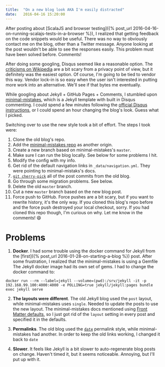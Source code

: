 ```yaml
---
title:  "On a new blog look AKA I'm easily distracted"
date:   2016-04-16 15:20:00
---
```


After posting about [ScalaJS and browser testing]({% post_url 2016-04-16-on-running-scalajs-tests-in-a-browser %}), I realized that getting feedback on the code snippets would be useful. There was no way to obviously contact me on the blog, other than a Twitter message. Anyone looking at the post wouldn't be able to see the responses easily. This problem must have been solved before. Comments!

After doing some googling, Disqus seemed like a reasonable option. The [criticisms on Wikipedia](https://en.wikipedia.org/wiki/Disqus#Criticism_and_privacy_concerns) are a bit scary from a privacy point of view, but it definitely was the easiest option. Of course, I'm going to be tied to vendor this way. Vendor lock-in is so easy when the user isn't interested in putting more work into an alternative.  We'll see if that bytes me eventually.

While googling about Jekyll + GitHub Pages + Comments, I stumbled upon [minimal-mistakes](https://mmistakes.github.io/minimal-mistakes/), which is a Jekyll template with built in Disqus commenting. I could spend a few minutes following the [official Disqus instructions](https://help.disqus.com/customer/portal/articles/472138-jekyll-installation-instructions), or I could spend an hour changing the blog's look. Guess what I picked.

Switching over to use the new style took a bit of effort. The steps I took were:

1. Clone the old blog's repo.
2. Add the [minimal-mistakes repo](https://github.com/mmistakes/minimal-mistakes) as another origin.
3. Create a new branch based on minimal-mistakes's `master`.
4. Make sure I can run the blog locally. See below for some problems I hit.
5. Modify the config with my info.
6. Get rid of the default navigation links in `_data/navigation.yml`. They were pointing to  minimal-mistaks's docs.
7. [`git cherry-pick`](http://stackoverflow.com/questions/1670970/how-to-cherry-pick-multiple-commits) all of the post commits from the old blog.
8. Go through some migration problems. See below.
9. Delete the old `master` branch.
10. Cut a new `master` branch based on the new blog post.
11. Force push to GitHub. Force pushes are a bit scary, but if you want to rewrite history, it's the only way. If you cloned this blog's repo before and the force push destroyed your local checkout, sorry. If you had cloned this repo though, I'm curious on why. Let me know in the comments! :smile:

# Problems

1. **Docker**. I had some trouble using the docker command for Jekyll from the [first]({% post_url 2016-01-28-on-starting-a-blog %}) post. After some frustration, I realized that the minimal-mistakes is using a Gemfile The Jekyll docker image had its own set of gems. I had to change the docker command to:

```
docker run --rm --label=jekyll --volume=(pwd):/srv/jekyll -it -p 192.168.99.100:4000:4000 -e POLLING=true jekyll/jekyll:pages bundle exec jekyll serve
```

2. **The layouts were different**. The old Jekyll blog used the `post` layout, while minimal-mistakes uses `single`. Needed to update the posts to use the new layout. The minimal-mistakes docs mentioned using [Front Matter defaults](https://jekyllrb.com/docs/configuration/#front-matter-defaults), so I just got rid of the `layout` setting in every post and specified it in the defaults.

3. **Permalinks**. The old blog used the [`date`](https://jekyllrb.com/docs/permalinks/) permalink style, while minimal-mistakes had another. In order to keep the old links working, I changed it back to `date`

4. **Slower**. It feels like Jekyll is a bit slower to auto-regenerate blog posts on change. Haven't timed it, but it seems noticeable. Annoying, but I'll put up with it.
